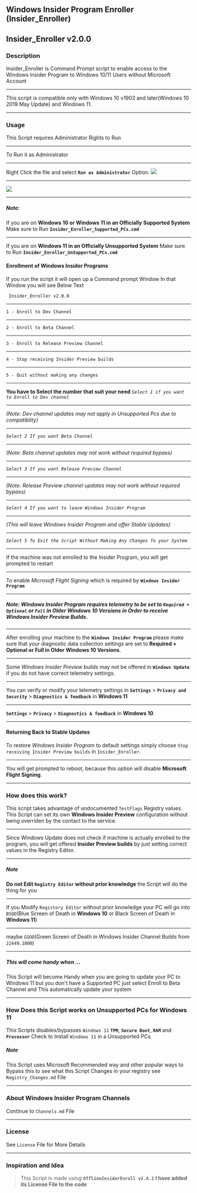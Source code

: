 **Windows Insider Program Enroller (Insider_Enroller)**
----------------------------------------------------------
**Insider_Enroller v2.0.0**
-----------------------------------

### Description
Insider_Enroller is Command Prompt script to enable access to the Windows Insider Program to Windows 10/11 Users without Microsoft Account

--------------------
This script is compatible only with Windows 10 v1903 and later(Windows 10 2019 May Update) and Windows 11.

---------------------------------------------------------------------------------------------------------------------------------
### Usage
This Script requires Administrator Rights to Run

-----
To Run it as Administrator 

-----
Right Click the file and select **`Run as Administrator`** Option.
[![](https://drive.google.com/uc?export=view&id=15Vb4xFaud1a5s8yseIBcsF0VXo2PPCOk)](https://google.com)

--------------------------------------------------------
[![](https://drive.google.com/uc?export=view&id=15_HYkXHeT5K9_YU_h-9JwFqkpmFD9DKU)](https://google.com)


-------

##### Note:
If you are on __Windows 10 or Windows 11 in an Officially Supported System__ Make sure to Run **`Insider_Enroller_Supported_PCs.cmd`**

---------
If you are on __Windows 11 in an Officially Unsupported System__ Make sure to Run **`Insider_Enroller_UnSupported_PCs.cmd`**


#### Enrollment of Windows Insider Programs
If you run the script it will open up a Command prompt Window
In that Window you will see Below Text

` Insider_Enroller v2.0.0`

--------------------------------
 
`1 - Enroll to Dev Channel`

---
`2 - Enroll to Beta Channel`

---
`3 - Enroll to Release Preview Channel`

---
`4 - Stop receiving Insider Preview builds`

---
`5 - Quit without making any changes`

---

**You have to Select the number that suit your need**
*`Select 1 if you want to Enroll to Dev channel`*

---
*(Note: Dev channel updates may not apply in Unsupported Pcs due to compatiblity)*

---
*`Select 2 If you want Beta Channel`*

---
*(Note: Beta channel updates may not work without required bypass)*

---
*`Select 3 If you want Release Preview Channel`*

---
*(Note: Release Preview channel updates may not work without required bypass)*

---
*`Select 4 If you want to leave Windows Insider Program`*

---
*(This will leave Windows Insider Program and offer Stable Updates)*

---
*`Select 5 To Exit the Script Without Making Any Changes To your System`*

---

If the machine was not enrolled to the Insider Program, you will get prompted to restart 

----
To enable *Microsoft Flight Signing* which is required by **`Windows Insider Program`**

---
##### **Note:** Windows Insider Program requires telemetry to be set to ***`Required + Optional` or `Full` in Older Windows 10 Versions* in Order to receive Windows Insider Preview Builds**.

---
After enrolling your machine to the **`Windows Insider Program`** please make sure that your diagnostic data collection settings are set to **Required + Optional or Full in Older Windows 10 Versions**.

----
Some *Windows Insider Preview* builds may not be offered in **`Windows Update`** if you do not have correct telemetry settings.

-----------
You can verify or modify your telemetry settings in
**`Settings`** > **`Privacy and Security`** > **`Diagnostics & feedback`** in **Windows 11**

------
**`Settings`** > **`Privacy`** > **`Diagnostics & feedback`** in **Windows 10**.

-------

#### Returning Back to Stable Updates
To restore *Windows Insider Program* to default settings simply choose `Stop receiving Insider Preview builds` in `Insider_Enroller`. 

---------------
You will get prompted to reboot, because this option will disable **Microsoft Flight Signing**.

---------------------------------------------------------------------------------------------------------------------------------
### How does this work?
This script takes advantage of undocumented `TestFlags` Registry values.
This Script can set its own **Windows Insider Preview** configuration without being overriden by the contact to the service.

-----------------------------------------------
Since Windows Update does not check if machine is actually enrolled to the program, you will get offered **Insider Preview builds** by just setting correct values in the Registry Editor.

------------------------------------------------
##### Note
**Do not Edit `Registry Editor` without prior knowledge** the Script will do the thing for you

--------------------------------------------------------------------------
If you Modify `Registory Editor` without prior knowledge your PC will go into `BSOD`(Blue Screen of Death in **Windows 10** or Black Screen of Death in **Windows 11**) 

-------------------------------------------
maybe `GSOD`(Green Screen of Death in Windows Insider Channel Builds from `22449.1000`)

--------------------------------------
##### This will come handy when ...
This Script will become Handy when you are going to update your PC to Windows 11 but you don't have a Supported PC just select Enroll to Beta Channel and This automatically update your system

---------------------------------------------------------------------------------------------------------------------------------

### How Does this Script works on Unsupported PCs for Windows 11
This Scripts disables/bypasses `Windows 11` **`TPM`**, **`Secure Boot`**, **`RAM`** and **`Processor`** Check to Install `Windows 11` in a Unsupported PCs

##### Note
This Script uses Microsoft Recommended way and other popular ways to Bypass this to see what this Script Changes in your registry see `Registry_Changes.md` File

---------------------------------------------------------------------------------------------------------------------------------
### About Windows Insider Program Channels
Continue to `Channels.md` File

---------------------------------------------------------------------------------------------------------------------------------
### License
See `License` File for More Details

---------------------------------------------------------------------------------------------------------------------------------

### Inspiration and Idea
>This Script is made using **`OfflineInsiderEnroll v2.6.2`**
**I have added its License File to the code**
